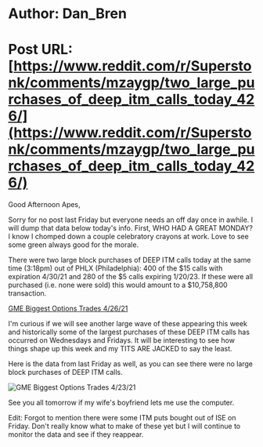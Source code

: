 # Author: Dan_Bren
# Post URL: [https://www.reddit.com/r/Superstonk/comments/mzaygp/two_large_purchases_of_deep_itm_calls_today_426/](https://www.reddit.com/r/Superstonk/comments/mzaygp/two_large_purchases_of_deep_itm_calls_today_426/)


Good Afternoon Apes,

Sorry for no post last Friday but everyone needs an off day once in awhile. I will dump that data below today's info. First, WHO HAD A GREAT MONDAY? I know I chomped down a couple celebratory crayons at work. Love to see some green always good for the morale.

There were two large block purchases of DEEP ITM calls today at the same time (3:18pm) out of PHLX (Philadelphia): 400 of the $15 calls with expiration 4/30/21 and 280 of the $5 calls expiring 1/20/23. If these were all purchased (i.e. none were sold) this would amount to a $10,758,800 transaction.

[GME Biggest Options Trades 4\/26\/21](https://preview.redd.it/ph97ls8golv61.jpg?width=1226&format=pjpg&auto=webp&s=a90447ff3870f29505b4db81bc92a6330bff826b)

I'm curious if we will see another large wave of these appearing this week and historically some of the largest purchases of these DEEP ITM calls has occurred on Wednesdays and Fridays.  It will be interesting to see how things shape up this week and my TITS ARE JACKED to say the least.

Here is the data from last Friday as well, as you can see there were no large block purchases of DEEP ITM calls.

![GME Biggest Options Trades 4\/23\/21](https://preview.redd.it/9jwn28hmplv61.png?width=1227&format=png&auto=webp&s=4f882d6184f45e9344819d47925e9bea4feaa2d9)

See you all tomorrow if my wife's boyfriend lets me use the computer.

Edit: Forgot to mention there were some ITM puts bought out of ISE on Friday. Don't really know what to make of these yet but I will continue to monitor the data and see if they reappear.